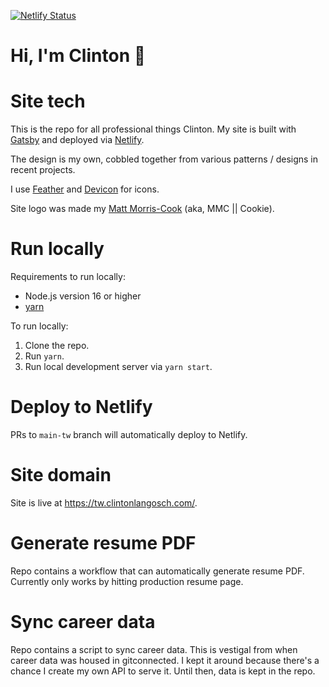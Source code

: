 [![Netlify Status](https://api.netlify.com/api/v1/badges/784104a7-d750-4a1a-b38f-17308981182b/deploy-status)](https://app.netlify.com/sites/clintonlangosch/deploys)

# Hi, I'm Clinton 👋

# Site tech

This is the repo for all professional things Clinton. My site is built with [Gatsby](https://www.gatsbyjs.com/) and deployed via [Netlify](https://www.netlify.com/).

The design is my own, cobbled together from various patterns / designs in recent projects.

I use [Feather](https://feathericons.com/) and [Devicon](https://devicon.dev/) for icons.

Site logo was made my [Matt Morris-Cook](https://www.linkedin.com/in/mmc-resume/) (aka, MMC || Cookie).

# Run locally

Requirements to run locally:

- Node.js version 16 or higher
- [yarn](https://classic.yarnpkg.com/lang/en/docs/install/#mac-stable)

To run locally:

1. Clone the repo.
2. Run `yarn`.
3. Run local development server via `yarn start`.

# Deploy to Netlify

PRs to `main-tw` branch will automatically deploy to Netlify.

# Site domain

Site is live at https://tw.clintonlangosch.com/.

# Generate resume PDF

Repo contains a workflow that can automatically generate resume PDF. Currently only works by hitting production resume page.

# Sync career data

Repo contains a script to sync career data. This is vestigal from when career data was housed in gitconnected. I kept it around because there's a chance I create my own API to serve it. Until then, data is kept in the repo.
